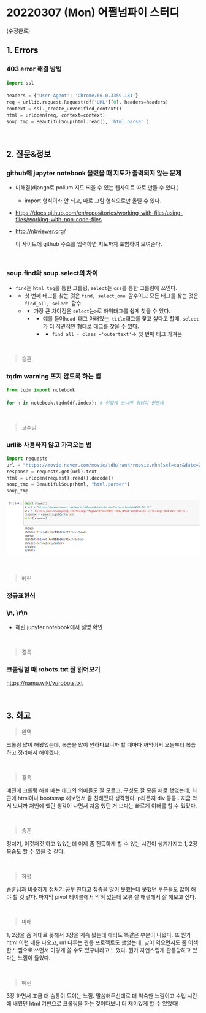 # 20220307 (Mon) 어쩔넘파이 스터디

(수정완료)

## 1. Errors

### 403 error 해결 방법

```python
import ssl

headers = {'User-Agent': 'Chrome/66.0.3359.181'}
req = urllib.request.Request(df['URL'][0], headers=headers)
context = ssl._create_unverified_context()
html = urlopen(req, context=context)
soup_tmp = BeautifulSoup(html.read(), 'html.parser')
```

<br>

## 2. 질문&정보

### github에 jupyter notebook 올렸을 때 지도가 출력되지 않는 문제

- 미해결(django로 polium 지도 띄울 수 있는 웹사이트 따로 만들 수 있다.)
  - import 형식이라 안 되고, 따로 그림 형식으로만 올릴 수 있다.

- https://docs.github.com/en/repositories/working-with-files/using-files/working-with-non-code-files

- http://nbviewer.org/

  이 사이트에 github 주소를 입력하면 지도까지 포함하여 보여준다.

<br>

### soup.find와 soup.select의 차이

- `find`는 `html tag`를 통한 크롤링,  `select`는 `css`를 통한 크롤링에 쓰인다. 
- - 첫 번째 태그를 찾는 것은 `find, select_one `함수이고 모든 태그를 찾는 것은 `find_all, select `함수 
  - - 가장 큰 차이점은 `select`는` > `로 하위태그를 쉽게 찾을 수 있다. 
    - - 예를 들어`head `태그 아래있는` title`태그를 찾고 싶다고 할때, `select`가 더 직관적인 형태로 태그를 찾을 수 있다. 
      - - `find_all - class_='outertext'`-> 첫 번째 태그 가져옴

<br>

> 승훈

### tqdm warning 뜨지 않도록 하는 법

```python
from tqdm import notebook

for n in notebook.tqdm(df.index): # 이렇게 쓰니까 워닝이 안뜨네
```

<br>

> 교수님

### urllib 사용하지 않고 가져오는 법

```python
import requests
url = "https://movie.naver.com/movie/sdb/rank/rmovie.nhn?sel=cur&date=2021-12-12"
response = requests.get(url).text 
html = urlopen(request).read().decode()
soup_tmp = BeautifulSoup(html, "html.parser")
soup_tmp
```

![unknown](20220307%20(Mon)%20%EC%96%B4%EC%A9%94%EB%84%98%ED%8C%8C%EC%9D%B4%20%EC%8A%A4%ED%84%B0%EB%94%94.assets/unknown.png)

<br>

> 혜린

### 정규표현식

### \n, \r\n

- 혜린 jupyter notebook에서 설명 확인

<br>

> 경욱

### 크롤링할 때 robots.txt 잘 읽어보기

https://namu.wiki/w/robots.txt

<br>

## 3. 회고

> 완택

크롤링 많이 해봤었는데, 복습을 많이 안하다보니까 할 때마다 까먹어서 오늘부터 복습하고 정리해서 해야겠다.

<br>

> 경욱

예전에 크롤링 해볼 때는 태그의 의미들도 잘 모르고, 구성도 잘 모른 채로 했었는데, 최근에 html이나 bootstrap 해보면서 좀 친해졌다 생각한다. p라든지 div 등등.. 지금 와서 보니까 저번에 했던 생각이 나면서 처음 했던 거 보다는 빠르게 이해를 할 수 있었다.

<br>

> 승훈

정처기, 이것저것 하고 있었는데 이제 좀 진득하게 할 수 있는 시간이 생겨가지고 1, 2장 복습도 할 수 있을 것 같다.

<br>

> 하평

승훈님과 비슷하게 정처기 공부 한다고 집중을 많이 못했는데 못했던 부분들도 많이 해야 할 것 같다. 마지막 pivot 테이블에서 막혀 있는데 오류 잘 해결해서 잘 해보고 싶다.

<br>

> 미애

1, 2장을 좀 제대로 못해서 3장을 계속 봤는데 에러도 똑같은 부분이 나왔다. 또 뭔가 html 이런 내용 나오고, url 다루는 관통 프로젝트도 했었는데, 낯이 익으면서도 좀 어색한 느낌으로 쓰면서 이렇게 쓸 수도 있구나라고 느꼈다. 뭔가 자연스럽게 관통당하고 있다는 느낌이 들었다.

<br>

> 혜린

3장 하면서 조금 더 숨통이 트이는 느낌. 말씀해주신대로 더 익숙한 느낌이고 수업 시간에 배웠던 html 기반으로 크롤링을 하는 것이다보니 더 재미있게 할 수 있었다!